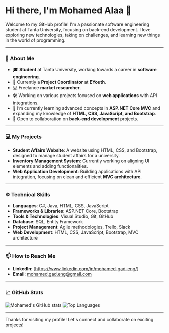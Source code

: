 # Hi there, I'm Mohamed Alaa 👋

Welcome to my GitHub profile! I'm a passionate software engineering student at Tanta University, focusing on back-end development. I love exploring new technologies, taking on challenges, and learning new things in the world of programming. 

---

### 🚀 About Me
- 🎓 **Student** at Tanta University, working towards a career in **software engineering**.
- 💼 Currently a **Project Coordinator** at **EYouth**.
- 💻 Freelance **market researcher**.
- 🛠 Working on various projects focused on **web applications** with API integrations.
- 🌱 I’m currently learning advanced concepts in **ASP.NET Core MVC** and expanding my knowledge of **HTML, CSS, JavaScript, and Bootstrap**.
- 🤝 Open to collaboration on **back-end development** projects.

---

### 💻 My Projects
- **Student Affairs Website**: A website using HTML, CSS, and Bootstrap, designed to manage student affairs for a university.
- **Inventory Management System**: Currently working on aligning UI elements and adding functionalities.
- **Web Application Development**: Building applications with API integration, focusing on clean and efficient **MVC architecture**.

---

### ⚙️ Technical Skills
- **Languages**: C#, Java, HTML, CSS, JavaScript
- **Frameworks & Libraries**: ASP.NET Core, Bootstrap
- **Tools & Technologies**: Visual Studio, Git, GitHub
- **Database**: SQL, Entity Framework
- **Project Management**: Agile methodologies, Trello, Slack
- **Web Development**: HTML, CSS, JavaScript, Bootstrap, MVC architecture

---

### 📫 How to Reach Me
- **LinkedIn**: [https://www.linkedin.com/in/mohamed-gad-eng/]
- **Email**: mohamed.gad.eng@gmail.com

---

### 📈 GitHub Stats
![Mohamed's GitHub stats](https://github-readme-stats.vercel.app/api?username=MoAlaa31&show_icons=true&theme=radical)
![Top Languages](https://github-readme-stats.vercel.app/api/top-langs/?username=MoAlaa31&layout=compact&theme=radical)

---

Thanks for visiting my profile! Let's connect and collaborate on exciting projects!
